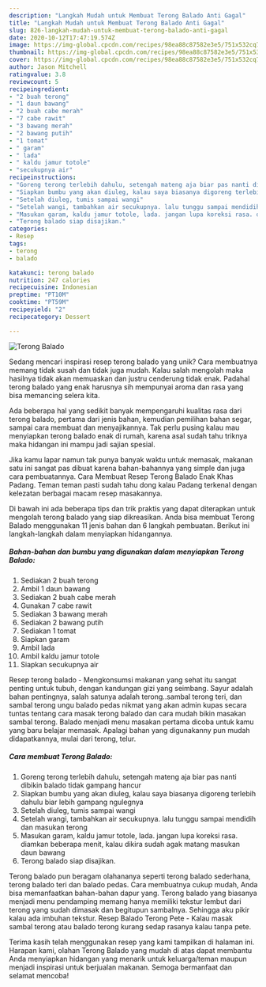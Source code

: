 ```yaml
---
description: "Langkah Mudah untuk Membuat Terong Balado Anti Gagal"
title: "Langkah Mudah untuk Membuat Terong Balado Anti Gagal"
slug: 826-langkah-mudah-untuk-membuat-terong-balado-anti-gagal
date: 2020-10-12T17:47:19.574Z
image: https://img-global.cpcdn.com/recipes/98ea88c87582e3e5/751x532cq70/terong-balado-foto-resep-utama.jpg
thumbnail: https://img-global.cpcdn.com/recipes/98ea88c87582e3e5/751x532cq70/terong-balado-foto-resep-utama.jpg
cover: https://img-global.cpcdn.com/recipes/98ea88c87582e3e5/751x532cq70/terong-balado-foto-resep-utama.jpg
author: Jason Mitchell
ratingvalue: 3.8
reviewcount: 5
recipeingredient:
- "2 buah terong"
- "1 daun bawang"
- "2 buah cabe merah"
- "7 cabe rawit"
- "3 bawang merah"
- "2 bawang putih"
- "1 tomat"
- " garam"
- " lada"
- " kaldu jamur totole"
- "secukupnya air"
recipeinstructions:
- "Goreng terong terlebih dahulu, setengah mateng aja biar pas nanti dibikin balado tidak gampang hancur"
- "Siapkan bumbu yang akan diuleg, kalau saya biasanya digoreng terlebih dahulu biar lebih gampang ngulegnya"
- "Setelah diuleg, tumis sampai wangi"
- "Setelah wangi, tambahkan air secukupnya. lalu tunggu sampai mendidih dan masukan terong"
- "Masukan garam, kaldu jamur totole, lada. jangan lupa koreksi rasa. diamkan beberapa menit, kalau dikira sudah agak matang masukan daun bawang"
- "Terong balado siap disajikan."
categories:
- Resep
tags:
- terong
- balado

katakunci: terong balado 
nutrition: 247 calories
recipecuisine: Indonesian
preptime: "PT10M"
cooktime: "PT59M"
recipeyield: "2"
recipecategory: Dessert

---
```



![Terong Balado](https://img-global.cpcdn.com/recipes/98ea88c87582e3e5/751x532cq70/terong-balado-foto-resep-utama.jpg)

Sedang mencari inspirasi resep terong balado yang unik? Cara membuatnya memang tidak susah dan tidak juga mudah. Kalau salah mengolah maka hasilnya tidak akan memuaskan dan justru cenderung tidak enak. Padahal terong balado yang enak harusnya sih mempunyai aroma dan rasa yang bisa memancing selera kita.

Ada beberapa hal yang sedikit banyak mempengaruhi kualitas rasa dari terong balado, pertama dari jenis bahan, kemudian pemilihan bahan segar, sampai cara membuat dan menyajikannya. Tak perlu pusing kalau mau menyiapkan terong balado enak di rumah, karena asal sudah tahu triknya maka hidangan ini mampu jadi sajian spesial.

Jika kamu lapar namun tak punya banyak waktu untuk memasak, makanan satu ini sangat pas dibuat karena bahan-bahannya yang simple dan juga cara pembuatannya. Cara Membuat Resep Terong Balado Enak Khas Padang. Teman teman pasti sudah tahu dong kalau Padang terkenal dengan kelezatan berbagai macam resep masakannya.


Di bawah ini ada beberapa tips dan trik praktis yang dapat diterapkan untuk mengolah terong balado yang siap dikreasikan. Anda bisa membuat Terong Balado menggunakan 11 jenis bahan dan 6 langkah pembuatan. Berikut ini langkah-langkah dalam menyiapkan hidangannya.

<!--inarticleads1-->

##### Bahan-bahan dan bumbu yang digunakan dalam menyiapkan Terong Balado:

1. Sediakan 2 buah terong
1. Ambil 1 daun bawang
1. Sediakan 2 buah cabe merah
1. Gunakan 7 cabe rawit
1. Sediakan 3 bawang merah
1. Sediakan 2 bawang putih
1. Sediakan 1 tomat
1. Siapkan  garam
1. Ambil  lada
1. Ambil  kaldu jamur totole
1. Siapkan secukupnya air


Resep terong balado - Mengkonsumsi makanan yang sehat itu sangat penting untuk tubuh, dengan kandungan gizi yang seimbang. Sayur adalah bahan pentingnya, salah satunya adalah terong..sambal terong teri, dan sambal terong ungu balado pedas nikmat yang akan admin kupas secara tuntas tentang cara masak terong balado dan cara mudah bikin masakan sambal terong. Balado menjadi menu masakan pertama dicoba untuk kamu yang baru belajar memasak. Apalagi bahan yang digunakanny pun mudah didapatkannya, mulai dari terong, telur. 

<!--inarticleads2-->

##### Cara membuat Terong Balado:

1. Goreng terong terlebih dahulu, setengah mateng aja biar pas nanti dibikin balado tidak gampang hancur
1. Siapkan bumbu yang akan diuleg, kalau saya biasanya digoreng terlebih dahulu biar lebih gampang ngulegnya
1. Setelah diuleg, tumis sampai wangi
1. Setelah wangi, tambahkan air secukupnya. lalu tunggu sampai mendidih dan masukan terong
1. Masukan garam, kaldu jamur totole, lada. jangan lupa koreksi rasa. diamkan beberapa menit, kalau dikira sudah agak matang masukan daun bawang
1. Terong balado siap disajikan.


Terong balado pun beragam olahananya seperti terong balado sederhana, terong balado teri dan balado pedas. Cara membuatnya cukup mudah, Anda bisa memanfaatkan bahan-bahan dapur yang. Terong balado yang biasanya menjadi menu pendamping memang hanya memiliki tekstur lembut dari terong yang sudah dimasak dan begitupun sambalnya. Sehingga aku pikir kalau ada imbuhan tekstur. Resep Balado Terong Pete - Kalau masak sambal terong atau balado terong kurang sedap rasanya kalau tanpa pete. 

Terima kasih telah menggunakan resep yang kami tampilkan di halaman ini. Harapan kami, olahan Terong Balado yang mudah di atas dapat membantu Anda menyiapkan hidangan yang menarik untuk keluarga/teman maupun menjadi inspirasi untuk berjualan makanan. Semoga bermanfaat dan selamat mencoba!
